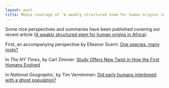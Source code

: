 ```yaml
---
layout: post
title: Media coverage of "A weakly structured stem for human origins in Africa"
---
```


Some nice perspectives and summaries have been published covering our recent article
([A weakly structured stem for human origins in Africa](https://www.nature.com/articles/s41586-023-06055-y)).

First, an accompanying perspective by Elleanor Scerri:
[One species, many roots?](https://www.nature.com/articles/s41559-023-02080-2)

In _The NY Times_, by Carl Zimmer:
[Study Offers New Twist in How the First Humans Evolved](https://www.nytimes.com/2023/05/17/science/human-origins-africa.html)

In _National Geographic_, by Tim Vernimmen:
[Did early humans interbreed with a ghost population?](https://www.nationalgeographic.com/premium/article/did-early-humans-interbreed-with-a-ghost-population)

